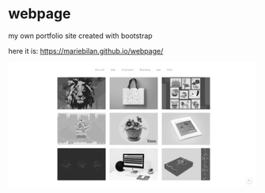 # webpage
my own portfolio site created with bootstrap


here it is:
https://mariebilan.github.io/webpage/


![](webpage.png)
